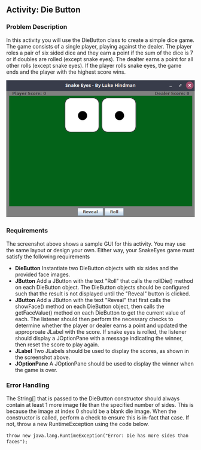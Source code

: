 ## Activity: Die Button
### Problem Description
In this activity you will use the DieButton class to create a simple dice game. The game consists of a single player, playing against the dealer. The player roles a pair of six sided dice and they earn a point if the sum of the dice is 7 or if doubles are rolled (except snake eyes). The dealter earns a point for all other rolls (except snake eyes).  If the player rolls snake eyes, the game ends and the player with the highest score wins.

<img src="SnakeEyesScreenshot.png" alt="Snake Eyes Screenshot">

### Requirements
The screenshot above shows a sample GUI for this activity.  You may use the same layout or design your own.  Either way, your SnakeEyes game must satisfy the following requirements

+ **DieButton** Instantiate two DieButton objects with six sides and the provided face images.
+ **JButton** Add a JButton with the text "Roll" that calls the rollDie() method on each DieButton object. The DieButton objects should be configured such that the result is not displayed until the "Reveal" button is clicked.
+ **JButton** Add a JButton with the text "Reveal" that first calls the showFace() method on each DieButton object, then calls the getFaceValue() method on each DieButton to get the current value of each.  The listener should then perform the necessary checks to determine whether the player or dealer earns a point and updated the approproate JLabel with the score. If snake eyes is rolled, the listener should display a JOptionPane with a message indicating the winner, then reset the score to play again.
+ **JLabel** Two JLabels should be used to display the scores, as shown in the screenshot above.
+ **JOptionPane** A JOptionPane should be used to display the winner when the game is over.


### Error Handling
The String[] that is passed to the DieButton constructor should always contain at least 1 more image file than the specified number of sides. This is because the image at index 0 should be a blank die image.  When the constructor is called, perform a check to ensure this is in-fact that case. If not, throw a new RuntimeException using the code below.

```
throw new java.lang.RuntimeException("Error: Die has more sides than faces");
```

